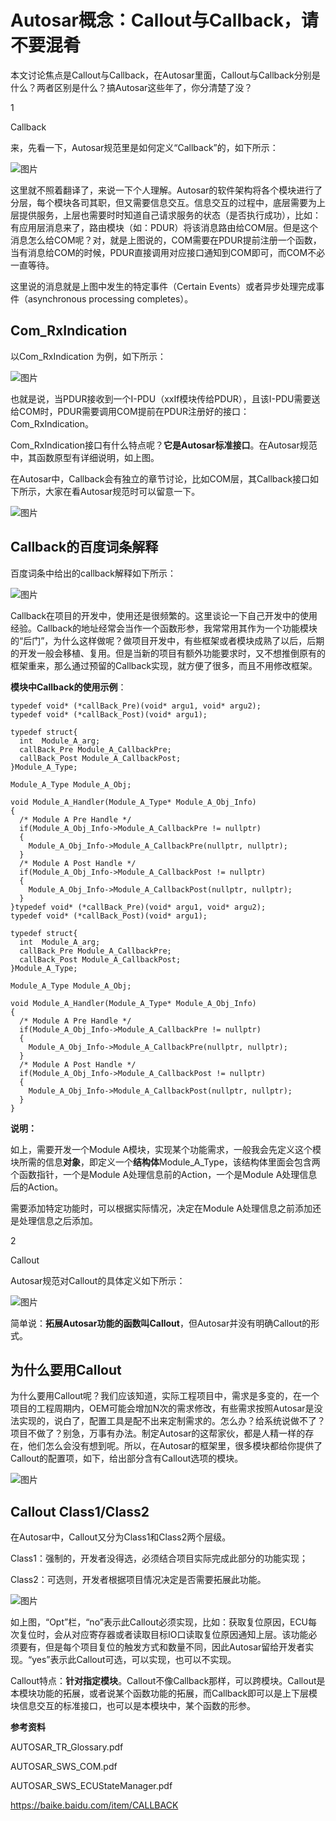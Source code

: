 # Autosar概念：Callout与Callback，请不要混肴

本文讨论焦点是Callout与Callback，在Autosar里面，Callout与Callback分别是什么？两者区别是什么？搞Autosar这些年了，你分清楚了没？

1

Callback

来，先看一下，Autosar规范里是如何定义“Callback”的，如下所示：

![图片](https://mmbiz.qpic.cn/mmbiz_png/eEEQvxEw8vy8uOnSVqfz28p2lUE2X9aG1KFfRQq0n6FN3Fpo0wWqBZicKQHxJuFYNEpxs38KV9a1ibDfw2W514Pg/640?wx_fmt=png&wxfrom=5&wx_lazy=1&wx_co=1)

这里就不照着翻译了，来说一下个人理解。Autosar的软件架构将各个模块进行了分层，每个模块各司其职，但又需要信息交互。信息交互的过程中，底层需要为上层提供服务，上层也需要时时知道自己请求服务的状态（是否执行成功），比如：有应用层消息来了，路由模块（如：PDUR）将该消息路由给COM层。但是这个消息怎么给COM呢？对，就是上图说的，COM需要在PDUR提前注册一个函数，当有消息给COM的时候，PDUR直接调用对应接口通知到COM即可，而COM不必一直等待。

这里说的消息就是上图中发生的特定事件（Certain Events）或者异步处理完成事件（asynchronous processing completes）。

## Com_RxIndication 

以Com_RxIndication 为例，如下所示：

![图片](https://mmbiz.qpic.cn/mmbiz_png/eEEQvxEw8vy8uOnSVqfz28p2lUE2X9aGnMZfuhO91icrSdg47Ok6ydjJTicVDouR2tKjcCv6IeeO3Nm7NHXiav3XQ/640?wx_fmt=png&wxfrom=5&wx_lazy=1&wx_co=1)

也就是说，当PDUR接收到一个I-PDU（xxIf模块传给PDUR），且该I-PDU需要送给COM时，PDUR需要调用COM提前在PDUR注册好的接口：Com_RxIndication。

Com_RxIndication接口有什么特点呢？**它是Autosar标准接口**。在Autosar规范中，其函数原型有详细说明，如上图。

在Autosar中，Callback会有独立的章节讨论，比如COM层，其Callback接口如下所示，大家在看Autosar规范时可以留意一下。

![图片](https://mmbiz.qpic.cn/mmbiz_png/eEEQvxEw8vy8uOnSVqfz28p2lUE2X9aGczmGPezGjG960WlMJnJTciakr1mMQCqVfNyibPzoonDTSfX9ZdOJNXjA/640?wx_fmt=png&wxfrom=5&wx_lazy=1&wx_co=1)



## Callback的百度词条解释 

百度词条中给出的callback解释如下所示：

![图片](https://mmbiz.qpic.cn/mmbiz_png/eEEQvxEw8vzPvthbrfEqtIfbqTcWUNIStClqSq0kUschuURmv2ZWyCvcqWkwlic2OqW4POmuVjQeZK7LGgC9sqQ/640?wx_fmt=png&wxfrom=5&wx_lazy=1&wx_co=1)

Callback在项目的开发中，使用还是很频繁的。这里谈论一下自己开发中的使用经验。Callback的地址经常会当作一个函数形参，我常常用其作为一个功能模块的“后门”，为什么这样做呢？做项目开发中，有些框架或者模块成熟了以后，后期的开发一般会移植、复用。但是当新的项目有额外功能要求时，又不想推倒原有的框架重来，那么通过预留的Callback实现，就方便了很多，而且不用修改框架。

**模块中Callback的使用示例**：

```
typedef void* (*callBack_Pre)(void* argu1, void* argu2);
typedef void* (*callBack_Post)(void* argu1);

typedef struct{
  int  Module_A_arg;
  callBack_Pre Module_A_CallbackPre;
  callBack_Post Module_A_CallbackPost;
}Module_A_Type;

Module_A_Type Module_A_Obj;

void Module_A_Handler(Module_A_Type* Module_A_Obj_Info)
{
  /* Module A Pre Handle */
  if(Module_A_Obj_Info->Module_A_CallbackPre != nullptr)
  {
    Module_A_Obj_Info->Module_A_CallbackPre(nullptr, nullptr);
  }
  /* Module A Post Handle */
  if(Module_A_Obj_Info->Module_A_CallbackPost != nullptr)
  {
    Module_A_Obj_Info->Module_A_CallbackPost(nullptr, nullptr);
  }
}typedef void* (*callBack_Pre)(void* argu1, void* argu2);
typedef void* (*callBack_Post)(void* argu1);

typedef struct{
  int  Module_A_arg;
  callBack_Pre Module_A_CallbackPre;
  callBack_Post Module_A_CallbackPost;
}Module_A_Type;

Module_A_Type Module_A_Obj;

void Module_A_Handler(Module_A_Type* Module_A_Obj_Info)
{
  /* Module A Pre Handle */
  if(Module_A_Obj_Info->Module_A_CallbackPre != nullptr)
  {
    Module_A_Obj_Info->Module_A_CallbackPre(nullptr, nullptr);
  }
  /* Module A Post Handle */
  if(Module_A_Obj_Info->Module_A_CallbackPost != nullptr)
  {
    Module_A_Obj_Info->Module_A_CallbackPost(nullptr, nullptr);
  }
}
```

**说明：**

如上，需要开发一个Module A模块，实现某个功能需求，一般我会先定义这个模块所需的信息**对象**，即定义一个**结构体**Module_A_Type，该结构体里面会包含两个函数指针，一个是Module A处理信息前的Action，一个是Module A处理信息后的Action。

需要添加特定功能时，可以根据实际情况，决定在Module A处理信息之前添加还是处理信息之后添加。

2

Callout

Autosar规范对Callout的具体定义如下所示：

![图片](https://mmbiz.qpic.cn/mmbiz_png/eEEQvxEw8vy8uOnSVqfz28p2lUE2X9aG5TsTQYMGc3suibcBpMjRyqqXMqR7ibetxiar6dRrEpVxYyeUaBHdLXaPg/640?wx_fmt=png&wxfrom=5&wx_lazy=1&wx_co=1)

简单说：**拓展Autosar功能的函数叫Callout**，但Autosar并没有明确Callout的形式。

## 为什么要用Callout

为什么要用Callout呢？我们应该知道，实际工程项目中，需求是多变的，在一个项目的工程周期内，OEM可能会增加N次的需求修改，有些需求按照Autosar是没法实现的，说白了，配置工具是配不出来定制需求的。怎么办？给系统说做不了？项目不做了？别急，万事有办法。制定Autosar的这帮家伙，都是人精一样的存在，他们怎么会没有想到呢。所以，在Autosar的框架里，很多模块都给你提供了Callout的配置项，如下，给出部分含有Callout选项的模块。

![图片](https://mmbiz.qpic.cn/mmbiz_png/eEEQvxEw8vy8uOnSVqfz28p2lUE2X9aG03bQm8NibhNHgpdfyQ3h3rbibibObiadTAHyPXAH04DLA1WntFH6qJyQuw/640?wx_fmt=png&wxfrom=5&wx_lazy=1&wx_co=1)

## Callout Class1/Class2

在Autosar中，Callout又分为Class1和Class2两个层级。

Class1：强制的，开发者没得选，必须结合项目实际完成此部分的功能实现；

Class2：可选则，开发者根据项目情况决定是否需要拓展此功能。

![图片](https://mmbiz.qpic.cn/mmbiz_png/eEEQvxEw8vy8uOnSVqfz28p2lUE2X9aGKTUF6BqYc4ickf9B63Js5YyeXib7zt3ricwerV19R2xyb4eNE4VSBE2nw/640?wx_fmt=png&wxfrom=5&wx_lazy=1&wx_co=1)

如上图，“Opt”栏，“no”表示此Callout必须实现，比如：获取复位原因，ECU每次复位时，会从对应寄存器或者读取目标IO口读取复位原因通知上层。该功能必须要有，但是每个项目复位的触发方式和数量不同，因此Autosar留给开发者实现。“yes”表示此Callout可选，可以实现，也可以不实现。

Callout特点：**针对指定模块**。Callout不像Callback那样，可以跨模块。Callout是本模块功能的拓展，或者说某个函数功能的拓展，而Callback即可以是上下层模块信息交互的标准接口，也可以是本模块中，某个函数的形参。

**参考资料**

AUTOSAR_TR_Glossary.pdf

AUTOSAR_SWS_COM.pdf

AUTOSAR_SWS_ECUStateManager.pdf

https://baike.baidu.com/item/CALLBACK